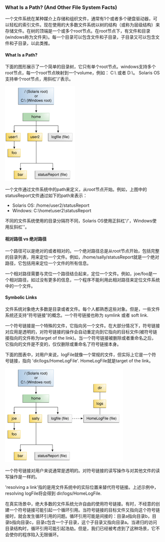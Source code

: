 ### What Is a Path? (And Other File System Facts)

一个文件系统在某种媒介上存储和组织文件，通常有1个或者多个硬盘驱动器，可以轻松的索引文件。现在使用的大多数文件系统以树的结构（或称为层级结构）来存储文件。在树的顶端是一个或多个root节点。在root节点下，有文件和目录(windows称为文件夹)。每一个目录可以包含文件和子目录，子目录又可以包含文件和子目录，以此类推。


#### What Is a Path?

下面的图形展示了一个简单的目录树，它只有单个root节点。windows支持多个root节点，每一个root节点映射到一个volume，例如： C:\ 或者 D:\。 Solaris OS支持单个root节点，用斜杠'/'表示。


![](io-dirStructure.gif)


一个文件通过文件系统中的path来定义，从root节点开始。例如，上图中的statusReport文件通过如下的path来表示： 

* Solaris OS: /home/user2/statusReport
* Windows: C:\home\user2\statusReport


不同的文件系统使用的目录分隔符不同，Solaris OS使用正斜杠'/'，Windows使用反斜杠'\'。


#### 相对路径 vs 绝对路径

一个路径可以是绝对的或者相对的。一个绝对路径总是从root节点开始，包括完整的目录列表，用来定位一个文件。例如，/home/sally/statusReport就是一个绝对路径，它包括用来定位一个文件的所有信息。


一个相对路径需要与灵位一个路径结合起来，定位一个文件。例如，joe/foo是一个相对路径，如过没有更多的信息，一个程序不能利用此相对路径来定位文件系统中的一个文件。


#### Symbolic Links

文件系统对象绝大多数是目录或者文件。每个人都熟悉这些对象。但是，一些文件系统还支持“符号链接”的概念。一个符号链接也称为 symlink 或者 soft link.


一个符号链接是一个特殊的文件，它指向另一个文件。在大部分情况下，符号链接对应用是透明的，对符号链接的操作会自动重定向到它指向的目标文件(被符号链接指向的文件称为target of the link)。当一个符号链接被删除或者重命名之后，它指向的文件是不变的，仅仅删除或重命名了符号链接本身。


下面的图表中，对用户来说，logFile就像一个常规的文件，但实际上它是一个符号链接，指向 'dir/logs/HomeLogFile'. HomeLogFile就是target of the link。


![](io-symlink.gif)


一个符号链接对用户来说通常是透明的。对符号链接的读写操作与对其他文件的读写操作是一样的。


'resolving a link'指的是用文件系统中的实际位置来替代符号链接。上述示例中，resolving logFile将会得到 dir/logs/HomeLogFile.


在真实场景中，绝大多数的文件系统允许自由的使用符号链接。有时，不经意的创建一个符号链接可能引起一个循环引用。当符号链接的目标文件又指向这个符号链接时，就会发生循环引用的问题。循环引用可能是间接的：目录a指向目录b，目录b指向目录c，目录c包含一个子目录，这个子目录又指向目录a。当递归的访问目录结构时，循环引用可能引起浩劫。但是，我们已经被考虑到了这种场景，它不会使你的程序陷入无限循环。













































